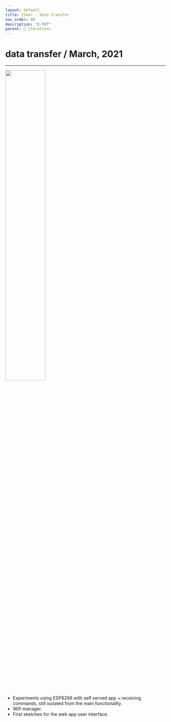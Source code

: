 ```yaml
---
layout: default
title: 21mar - data transfer
nav_order: 98
description: "E-TKT"
parent: 🧬 iterations
---
```


# **data transfer** / March, 2021

----

<img src="https://user-images.githubusercontent.com/15098003/171271137-047c1efe-4b0d-4ffa-89ae-fdf83de84ba9.jpg" width="50%">
 
- Experiments using ESP8266 with self served app + receiving commands, still isolated from the main functionality.
- Wifi manager.
- First sketches for the web app user interface.
